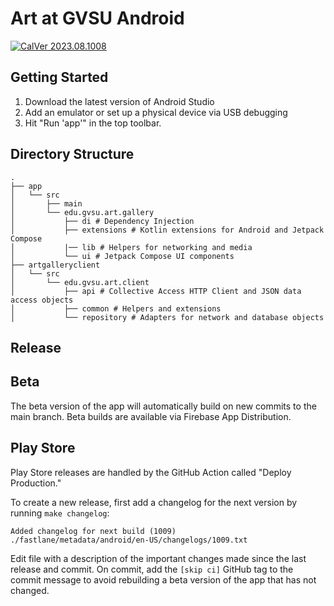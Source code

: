 # Art at GVSU Android

[![CalVer 2023.08.1008][img_version]][url_version]

## Getting Started

1. Download the latest version of Android Studio
2. Add an emulator or set up a physical device via USB debugging
3. Hit "Run 'app'" in the top toolbar.

[img_version]: https://img.shields.io/static/v1.svg?label=CalVer&message=2023.08.1008&color=blue
[url_version]: https://github.com/gvsucis/art-at-gvsu-android

## Directory Structure

```
.
├── app
│   └── src
│       ├── main
│       └── edu.gvsu.art.gallery
│           ├── di # Dependency Injection
│           ├── extensions # Kotlin extensions for Android and Jetpack Compose
│           |── lib # Helpers for networking and media
│           └── ui # Jetpack Compose UI components
├── artgalleryclient
│   └── src
│       └── edu.gvsu.art.client
│           ├── api # Collective Access HTTP Client and JSON data access objects
│           ├── common # Helpers and extensions
│           └── repository # Adapters for network and database objects
```

## Release

## Beta

The beta version of the app will automatically build on new commits to the main branch. Beta builds are available via Firebase App Distribution.

## Play Store

Play Store releases are handled by the GitHub Action called "Deploy Production."

To create a new release, first add a changelog for the next version by running `make changelog`:

```
Added changelog for next build (1009)
./fastlane/metadata/android/en-US/changelogs/1009.txt
```

Edit file with a description of the important changes made since the last release and commit.  On commit, add the `[skip ci]` GitHub tag to the commit message to avoid
rebuilding a beta version of the app that has not changed.
